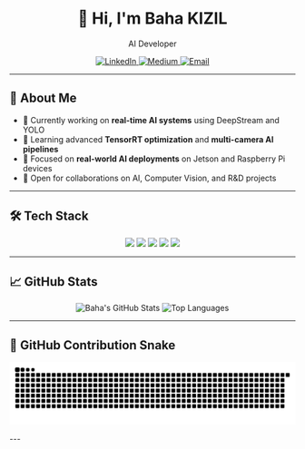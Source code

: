 <!-- Baha Kızıl's GitHub Profile README -->

<div align="center">
  <h1>👋 Hi, I'm Baha KIZIL</h1>
  <p>AI Developer</p>

  <a href="https://www.linkedin.com/in/bahakizil/">
    <img src="https://img.shields.io/badge/LinkedIn-Connect-blue?style=flat-square&logo=linkedin" alt="LinkedIn" />
  </a>
  <a href="https://medium.com/@bahakizil">
    <img src="https://img.shields.io/badge/Medium-Read-000000?style=flat-square&logo=medium" alt="Medium" />
  </a>
  <a href="mailto:kizilbaha26@gmail.com">
    <img src="https://img.shields.io/badge/Email-Contact-red?style=flat-square&logo=gmail" alt="Email" />
  </a>

</div>

---

## 🚀 About Me
- 🔭 Currently working on **real-time AI systems** using DeepStream and YOLO
- 🌱 Learning advanced **TensorRT optimization** and **multi-camera AI pipelines**
- 🎯 Focused on **real-world AI deployments** on Jetson and Raspberry Pi devices
- 🤝 Open for collaborations on AI, Computer Vision, and R&D projects

---

## 🛠️ Tech Stack
<p align="center">
  <img src="https://img.shields.io/badge/Python-3776AB?logo=python&style=flat-square" />
  <img src="https://img.shields.io/badge/PyTorch-EE4C2C?logo=pytorch&style=flat-square" />
  <img src="https://img.shields.io/badge/OpenCV-5C3EE8?logo=opencv&style=flat-square" />
  <img src="https://img.shields.io/badge/Docker-2496ED?logo=docker&style=flat-square" />
  <img src="https://img.shields.io/badge/DeepStream-0B75C9?style=flat-square" />
</p>

---

## 📈 GitHub Stats
<p align="center">
  <img src="https://github-readme-stats.vercel.app/api?username=bahakizil&show_icons=true&theme=radical" alt="Baha's GitHub Stats" />
  <img src="https://github-readme-stats.vercel.app/api/top-langs/?username=bahakizil&layout=compact&theme=radical" alt="Top Languages" />
</p>

---

## 🐍 GitHub Contribution Snake
<p align="center">
  <picture>
    <source media="(prefers-color-scheme: dark)" srcset="dist/github-snake-dark.svg" />
    <source media="(prefers-color-scheme: light)" srcset="dist/github-snake.svg" />
    <img alt="github-snake" src="dist/github-snake.svg" />
  </picture>
</p>
---
